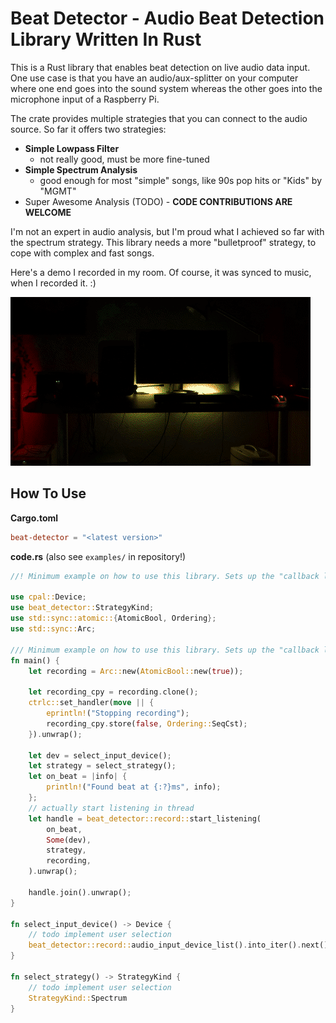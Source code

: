 # Beat Detector - Audio Beat Detection Library Written In Rust

This is a Rust library that enables beat detection on live audio data input.
One use case is that you have an audio/aux-splitter on your computer where one 
end goes into the sound system whereas the other goes into the microphone input 
of a Raspberry Pi.

The crate provides multiple strategies that you can connect to the audio source.
So far it offers two strategies:
- **Simple Lowpass Filter**
  - not really good, must be more fine-tuned
- **Simple Spectrum Analysis**
  - good enough for most "simple" songs, like 90s pop hits or "Kids" by "MGMT"
- Super Awesome Analysis (TODO) - **CODE CONTRIBUTIONS ARE WELCOME**

I'm not an expert in audio analysis, but I'm proud what I achieved so far with the spectrum strategy.
This library needs a more "bulletproof" strategy, to cope with complex and fast songs.

Here's a demo I recorded in my room. Of course, it was synced to music, when I recorded it. :)

![Beat Detection Demo With WS2812 RGBs](demo.gif "Beat Detection Demo With WS2812 RGBs")

## How To Use
**Cargo.toml**
```toml
beat-detector = "<latest version>"
```

**code.rs**
(also see `examples/` in repository!)
```rust
//! Minimum example on how to use this library. Sets up the "callback loop".

use cpal::Device;
use beat_detector::StrategyKind;
use std::sync::atomic::{AtomicBool, Ordering};
use std::sync::Arc;

/// Minimum example on how to use this library. Sets up the "callback loop".
fn main() {
    let recording = Arc::new(AtomicBool::new(true));

    let recording_cpy = recording.clone();
    ctrlc::set_handler(move || {
        eprintln!("Stopping recording");
        recording_cpy.store(false, Ordering::SeqCst);
    }).unwrap();

    let dev = select_input_device();
    let strategy = select_strategy();
    let on_beat = |info| {
        println!("Found beat at {:?}ms", info);
    };
    // actually start listening in thread
    let handle = beat_detector::record::start_listening(
        on_beat,
        Some(dev),
        strategy,
        recording,
    ).unwrap();

    handle.join().unwrap();
}

fn select_input_device() -> Device {
    // todo implement user selection
    beat_detector::record::audio_input_device_list().into_iter().next().expect("At least one audio input device must be available.").1
}

fn select_strategy() -> StrategyKind {
    // todo implement user selection
    StrategyKind::Spectrum
}
```
